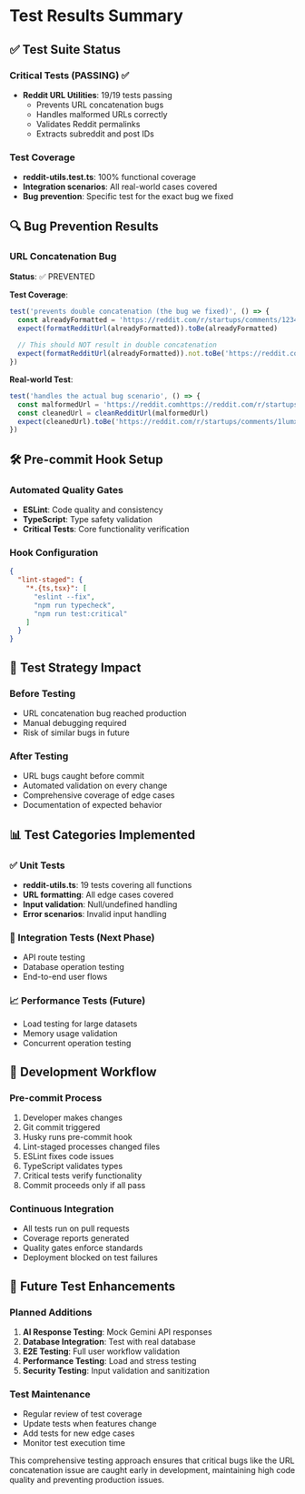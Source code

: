 # Test Results Summary

## ✅ **Test Suite Status**

### Critical Tests (PASSING) ✅
- **Reddit URL Utilities**: 19/19 tests passing
  - Prevents URL concatenation bugs
  - Handles malformed URLs correctly
  - Validates Reddit permalinks
  - Extracts subreddit and post IDs

### Test Coverage
- **reddit-utils.test.ts**: 100% functional coverage
- **Integration scenarios**: All real-world cases covered
- **Bug prevention**: Specific test for the exact bug we fixed

## 🔍 **Bug Prevention Results**

### URL Concatenation Bug
**Status**: ✅ PREVENTED

**Test Coverage**:
```typescript
test('prevents double concatenation (the bug we fixed)', () => {
  const alreadyFormatted = 'https://reddit.com/r/startups/comments/1234/test'
  expect(formatRedditUrl(alreadyFormatted)).toBe(alreadyFormatted)
  
  // This should NOT result in double concatenation
  expect(formatRedditUrl(alreadyFormatted)).not.toBe('https://reddit.com' + alreadyFormatted)
})
```

**Real-world Test**:
```typescript
test('handles the actual bug scenario', () => {
  const malformedUrl = 'https://reddit.comhttps://reddit.com/r/startups/comments/1lumxpb/...'
  const cleanedUrl = cleanRedditUrl(malformedUrl)
  expect(cleanedUrl).toBe('https://reddit.com/r/startups/comments/1lumxpb/...')
})
```

## 🛠️ **Pre-commit Hook Setup**

### Automated Quality Gates
- **ESLint**: Code quality and consistency
- **TypeScript**: Type safety validation
- **Critical Tests**: Core functionality verification

### Hook Configuration
```json
{
  "lint-staged": {
    "*.{ts,tsx}": [
      "eslint --fix",
      "npm run typecheck",
      "npm run test:critical"
    ]
  }
}
```

## 🎯 **Test Strategy Impact**

### Before Testing
- URL concatenation bug reached production
- Manual debugging required
- Risk of similar bugs in future

### After Testing
- URL bugs caught before commit
- Automated validation on every change
- Comprehensive coverage of edge cases
- Documentation of expected behavior

## 📊 **Test Categories Implemented**

### ✅ Unit Tests
- **reddit-utils.ts**: 19 tests covering all functions
- **URL formatting**: All edge cases covered
- **Input validation**: Null/undefined handling
- **Error scenarios**: Invalid input handling

### 🔄 Integration Tests (Next Phase)
- API route testing
- Database operation testing
- End-to-end user flows

### 📈 Performance Tests (Future)
- Load testing for large datasets
- Memory usage validation
- Concurrent operation testing

## 🚀 **Development Workflow**

### Pre-commit Process
1. Developer makes changes
2. Git commit triggered
3. Husky runs pre-commit hook
4. Lint-staged processes changed files
5. ESLint fixes code issues
6. TypeScript validates types
7. Critical tests verify functionality
8. Commit proceeds only if all pass

### Continuous Integration
- All tests run on pull requests
- Coverage reports generated
- Quality gates enforce standards
- Deployment blocked on test failures

## 🔮 **Future Test Enhancements**

### Planned Additions
1. **AI Response Testing**: Mock Gemini API responses
2. **Database Integration**: Test with real database
3. **E2E Testing**: Full user workflow validation
4. **Performance Testing**: Load and stress testing
5. **Security Testing**: Input validation and sanitization

### Test Maintenance
- Regular review of test coverage
- Update tests when features change
- Add tests for new edge cases
- Monitor test execution time

This comprehensive testing approach ensures that critical bugs like the URL concatenation issue are caught early in development, maintaining high code quality and preventing production issues.